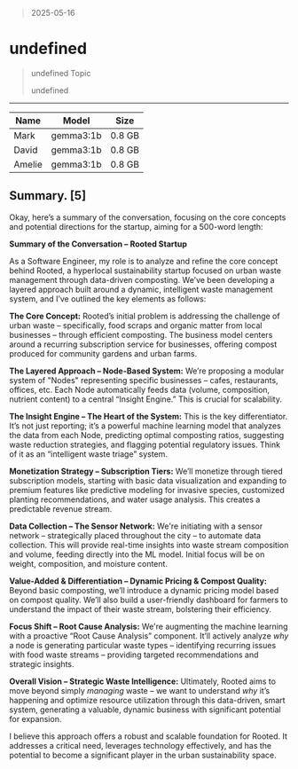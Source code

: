 
> 2025-05-16

# undefined

> undefined Topic
> 
> undefined
>
        

-------------
| Name | Model | Size |            
|---|---|---|
| Mark | gemma3:1b | 0.8 GB |
| David | gemma3:1b | 0.8 GB |
| Amelie | gemma3:1b | 0.8 GB |

## Summary. [5] 

Okay, here’s a summary of the conversation, focusing on the core concepts and potential directions for the startup, aiming for a 500-word length:

**Summary of the Conversation – Rooted Startup**

As a Software Engineer, my role is to analyze and refine the core concept behind Rooted, a hyperlocal sustainability startup focused on urban waste management through data-driven composting. We’ve been developing a layered approach built around a dynamic, intelligent waste management system, and I’ve outlined the key elements as follows:

**The Core Concept:** Rooted’s initial problem is addressing the challenge of urban waste – specifically, food scraps and organic matter from local businesses – through efficient composting. The business model centers around a recurring subscription service for businesses, offering compost produced for community gardens and urban farms.

**The Layered Approach – Node-Based System:** We’re proposing a modular system of "Nodes" representing specific businesses – cafes, restaurants, offices, etc. Each Node automatically feeds data (volume, composition, nutrient content) to a central “Insight Engine.” This is crucial for scalability.

**The Insight Engine – The Heart of the System:** This is the key differentiator. It’s not just reporting; it’s a powerful machine learning model that analyzes the data from each Node, predicting optimal composting ratios, suggesting waste reduction strategies, and flagging potential regulatory issues. Think of it as an “intelligent waste triage” system.

**Monetization Strategy – Subscription Tiers:** We’ll monetize through tiered subscription models, starting with basic data visualization and expanding to premium features like predictive modeling for invasive species, customized planting recommendations, and water usage analysis. This creates a predictable revenue stream.

**Data Collection – The Sensor Network:** We're initiating with a sensor network – strategically placed throughout the city – to automate data collection. This will provide real-time insights into waste stream composition and volume, feeding directly into the ML model. Initial focus will be on weight, composition, and moisture content.

**Value-Added & Differentiation – Dynamic Pricing & Compost Quality:**  Beyond basic composting, we’ll introduce a dynamic pricing model based on compost quality.  We’ll also build a user-friendly dashboard for farmers to understand the impact of their waste stream, bolstering their efficiency.

**Focus Shift – Root Cause Analysis:** We're augmenting the machine learning with a proactive “Root Cause Analysis” component. It’ll actively analyze *why* a node is generating particular waste types – identifying recurring issues with food waste streams – providing targeted recommendations and strategic insights.

**Overall Vision – Strategic Waste Intelligence:**  Ultimately, Rooted aims to move beyond simply *managing* waste – we want to understand *why* it’s happening and optimize resource utilization through this data-driven, smart system, generating a valuable, dynamic business with significant potential for expansion.


I believe this approach offers a robust and scalable foundation for Rooted.  It addresses a critical need, leverages technology effectively, and has the potential to become a significant player in the urban sustainability space.
            
